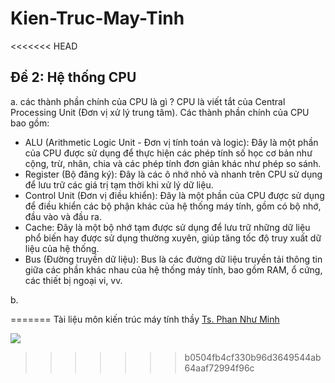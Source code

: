 # Kien-Truc-May-Tinh
<<<<<<< HEAD

## Đề 2: Hệ thống CPU
a. các thành phần chính của CPU là gì ?
CPU là viết tắt của Central Processing Unit (Đơn vị xử lý trung tâm). Các thành phần chính của CPU bao gồm:
- ALU (Arithmetic Logic Unit - Đơn vị tính toán và logic): Đây là một phần của CPU được sử dụng để thực hiện các phép tính số học cơ bản như cộng, trừ, nhân, chia và các phép tính đơn giản khác như phép so sánh.
- Register (Bộ đăng ký): Đây là các ô nhớ nhỏ và nhanh trên CPU sử dụng để lưu trữ các giá trị tạm thời khi xử lý dữ liệu.
- Control Unit (Đơn vị điều khiển): Đây là một phần của CPU được sử dụng để điều khiển các bộ phận khác của hệ thống máy tính, gồm có bộ nhớ, đầu vào và đầu ra.
- Cache: Đây là một bộ nhớ tạm được sử dụng để lưu trữ những dữ liệu phổ biến hay được sử dụng thường xuyên, giúp tăng tốc độ truy xuất dữ liệu của hệ thống.
- Bus (Đường truyền dữ liệu): Bus là các đường dữ liệu truyền tải thông tin giữa các phần khác nhau của hệ thống máy tính, bao gồm RAM, ổ cứng, các thiết bị ngoại vi, vv.


b. 




























































=======
Tài liệu môn kiến trúc máy tính thầy [Ts. Phan Như Minh]()

![](https://upload.wikimedia.org/wikipedia/commons/thumb/e/ea/MIPS_Architecture_%28Pipelined%29.svg/640px-MIPS_Architecture_%28Pipelined%29.svg.png)
>>>>>>> b0504fb4cf330b96d3649544ab64aaf72994f96c
